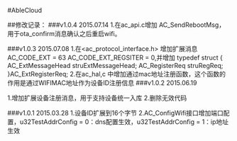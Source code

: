 #AbleCloud


##修改记录：
###v1.0.4 2015.07.14
1.在ac_api.c增加 AC_SendRebootMsg，用于ota_confirm消息确认之后重启wifi。


###v1.0.3 2015.07.08
1.在<ac_protocol_interface.h> 增加扩展消息 AC_CODE_EXT = 63 AC_CODE_EXT_REGSITER = 0,并增加 
typedef struct 
{
    AC_ExtMessageHead struExtMessageHead;
    AC_RegisterReq struRegReq;
}AC_ExtRegisterReq;
2.在ac_hal,c 中增加通过mac地址注册函数，这个函数的作用是通过WIFIMAC地址作为设备ID注册信息
###v1.0.2  2015.06.19

1.增加扩展设备注册消息，用于支持设备统一入库
2.删除无效代码

###v1.0.1 2015.03.28
1.设备ID扩展到16个字节
2.AC_ConfigWifi接口增加端口配置，u32TestAddrConfig = 0：dns配置生效，u32TestAddrConfig = 1：ip地址生效 

